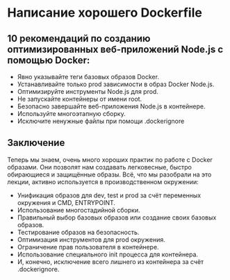 # Написание хорошего Dockerfile

## 10 рекомендаций по созданию оптимизированных веб-приложений Node.js с помощью Docker:

- Явно указывайте теги базовых образов Docker.
- Устанавливайте только prod зависимости в образ Docker Node.js.
- Оптимизируйте инструменты Node.js для prod.
- Не запускайте контейнеры от имени root.
- Безопасно завершайте веб-приложения Node.js в контейнере.
- Используйте многоэтапную сборку.
- Исключите ненужные файлы при помощи .dockerignore

## Заключение

Теперь мы знаем, очень много хороших практик по работе с Docker образами. Они позволят нам создавать легковесные, быстро обирающиеся и защищённые образы. Всё, что мы разобрали на это лекции, активно используется в производственном окружении:
- Унификация образов для dev, test и prod за счёт переменных окружения и CMD, ENTRYPOINT.
- Использование многостадийной сборки.
- Правильный выбор базовых образов или создание своих базовых образов.
- Тестирование образов на безопасность.
- Оптимизация инструментов для prod окружения.
- Ограничение прав пользователя в контейнере.
- Использование специального init процесса для контейнера.
- И, конечно, исключение всего лишнего из контейнера за счёт .dockerignore.
